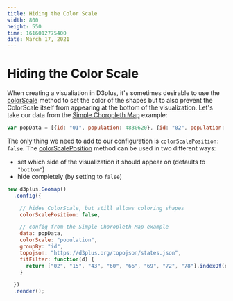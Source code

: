 ```yaml
---
title: Hiding the Color Scale
width: 800
height: 550
time: 1616012775400
date: March 17, 2021
---
```


[height]: 550
[delay]: 4000

# Hiding the Color Scale

When creating a visualiation in D3plus, it's sometimes desirable to use the [colorScale](https://d3plus.org/docs/#Viz.colorScale) method to set the color of the shapes but to also prevent the ColorScale itself from appearing at the bottom of the visualization. Let's take our data from the [Simple Choropleth Map](http://d3plus.org/examples/d3plus-geomap/getting-started/) example:

```js
var popData = [{id: "01", population: 4830620}, {id: "02", population: 733375}, {id: "04", population: 6641928}, {id: "05", population: 2958208}, {id: "06", population: 38421464}, {id: "08", population: 5278906}, {id: "09", population: 3593222}, {id: "10", population: 926454}, {id: "11", population: 647484}, {id: "12", population: 19645772}, {id: "13", population: 10006693}, {id: "15", population: 1406299}, {id: "16", population: 1616547}, {id: "17", population: 12873761}, {id: "18", population: 6568645}, {id: "19", population: 3093526}, {id: "20", population: 2892987}, {id: "21", population: 4397353}, {id: "22", population: 4625253}, {id: "23", population: 1329100}, {id: "24", population: 5930538}, {id: "25", population: 6705586}, {id: "26", population: 9900571}, {id: "27", population: 5419171}, {id: "28", population: 2988081}, {id: "29", population: 6045448}, {id: "30", population: 1014699}, {id: "31", population: 1869365}, {id: "32", population: 2798636}, {id: "33", population: 1324201}, {id: "34", population: 8904413}, {id: "35", population: 2084117}, {id: "36", population: 19673174}, {id: "37", population: 9845333}, {id: "38", population: 721640}, {id: "39", population: 11575977}, {id: "40", population: 3849733}, {id: "41", population: 3939233}, {id: "42", population: 12779559}, {id: "44", population: 1053661}, {id: "45", population: 4777576}, {id: "46", population: 843190}, {id: "47", population: 6499615}, {id: "48", population: 26538614}, {id: "49", population: 2903379}, {id: "50", population: 626604}, {id: "51", population: 8256630}, {id: "53", population: 6985464}, {id: "54", population: 1851420}, {id: "55", population: 5742117}, {id: "56", population: 579679}, {id: "72", population: 3583073}];
```

The only thing we need to add to our configuration is `colorScalePosition: false`. The [colorScalePosition](https://d3plus.org/docs/#Viz.colorScalePosition) method can be used in two different ways:

* set which side of the visualization it should appear on (defaults to `"bottom"`)
* hide completely (by setting to `false`)

```js
new d3plus.Geomap()
  .config({

    // hides ColorScale, but still allows coloring shapes
    colorScalePosition: false,

    // config from the Simple Choropleth Map example
    data: popData,
    colorScale: "population",
    groupBy: "id",
    topojson: "https://d3plus.org/topojson/states.json",
    fitFilter: function(d) {
      return ["02", "15", "43", "60", "66", "69", "72", "78"].indexOf(d.id) < 0;
    }

  })
  .render();
```

